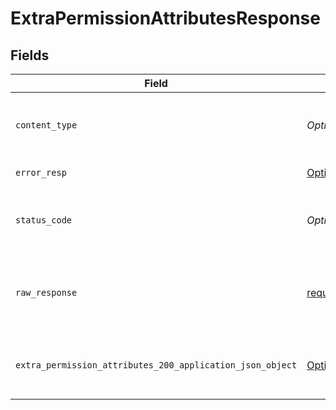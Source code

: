 # ExtraPermissionAttributesResponse


## Fields

| Field                                                                                                                                          | Type                                                                                                                                           | Required                                                                                                                                       | Description                                                                                                                                    |
| ---------------------------------------------------------------------------------------------------------------------------------------------- | ---------------------------------------------------------------------------------------------------------------------------------------------- | ---------------------------------------------------------------------------------------------------------------------------------------------- | ---------------------------------------------------------------------------------------------------------------------------------------------- |
| `content_type`                                                                                                                                 | *Optional[str]*                                                                                                                                | :heavy_check_mark:                                                                                                                             | HTTP response content type for this operation                                                                                                  |
| `error_resp`                                                                                                                                   | [Optional[shared.ErrorResp]](undefined/models/shared/errorresp.md)                                                                             | :heavy_minus_sign:                                                                                                                             | Internal Server Error                                                                                                                          |
| `status_code`                                                                                                                                  | *Optional[int]*                                                                                                                                | :heavy_check_mark:                                                                                                                             | HTTP response status code for this operation                                                                                                   |
| `raw_response`                                                                                                                                 | [requests.Response](https://requests.readthedocs.io/en/latest/api/#requests.Response)                                                          | :heavy_minus_sign:                                                                                                                             | Raw HTTP response; suitable for custom response parsing                                                                                        |
| `extra_permission_attributes_200_application_json_object`                                                                                      | [Optional[operations.ExtraPermissionAttributes200ApplicationJSON]](undefined/models/operations/extrapermissionattributes200applicationjson.md) | :heavy_minus_sign:                                                                                                                             | Retrieved extra permission attributes successfully.                                                                                            |